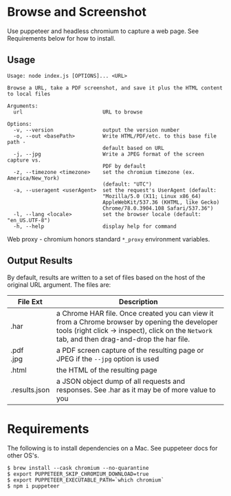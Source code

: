 # Browse and Screenshot
Use puppeteer and headless chromium to capture a web page. See Requirements below for how to install.

## Usage
```shell
Usage: node index.js [OPTIONS]... <URL>

Browse a URL, take a PDF screenshot, and save it plus the HTML content to local files

Arguments:
  url                          URL to browse

Options:
  -v, --version                output the version number
  -o, --out <basePath>         Write HTML/PDF/etc. to this base file path -
                               default based on URL
  -j, --jpg                    Write a JPEG format of the screen capture vs.
                               PDF by default
  -z, --timezone <timezone>    set the chromium timezone (ex. America/New_York)
                               (default: "UTC")
  -a, --useragent <userAgent>  set the request's UserAgent (default:
                               "Mozilla/5.0 (X11; Linux x86_64)
                               AppleWebKit/537.36 (KHTML, like Gecko)
                               Chrome/78.0.3904.108 Safari/537.36")
  -l, --lang <locale>          set the browser locale (default: "en_US.UTF-8")
  -h, --help                   display help for command
```
Web proxy - chromium honors standard `*_proxy` environment variables.

## Output Results
By default, results are written to a set of files based on the host of the original URL argument. The files are:

| File Ext      | Description                                                                                                                                                                                     |
|---------------|-------------------------------------------------------------------------------------------------------------------------------------------------------------------------------------------------|
| .har          | a Chrome HAR file. Once created you can view it from a Chrome browser by opening the developer tools (right click -> inspect), click on the `Network` tab, and then drag-and-drop the har file. |
| .pdf<br/>.jpg | a PDF screen capture of the resulting page or JPEG if the `--jpg` option is used                                                                                                                |
| .html         | the HTML of the resulting page                                                                                                                                                                  |
| .results.json | a JSON object dump of all requests and responses. See .har as it may be of more value to you                                                                                                    |

# Requirements
The following is to install dependencies on a Mac. See puppeteer docs for other OS's.
```shell
$ brew install --cask chromium --no-quarantine
$ export PUPPETEER_SKIP_CHROMIUM_DOWNLOAD=true
$ export PUPPETEER_EXECUTABLE_PATH=`which chromium`
$ npm i puppeteer
```